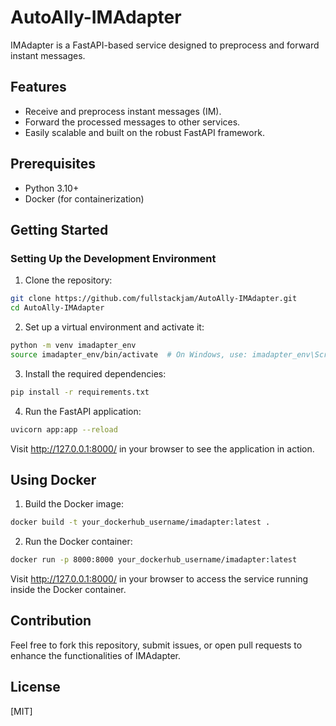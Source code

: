 # AutoAlly-IMAdapter

IMAdapter is a FastAPI-based service designed to preprocess and forward instant messages.

## Features
- Receive and preprocess instant messages (IM).
- Forward the processed messages to other services.
- Easily scalable and built on the robust FastAPI framework.

## Prerequisites
- Python 3.10+
- Docker (for containerization)

## Getting Started
### Setting Up the Development Environment
1. Clone the repository:

```bash
git clone https://github.com/fullstackjam/AutoAlly-IMAdapter.git
cd AutoAlly-IMAdapter
```
2. Set up a virtual environment and activate it:

```bash
python -m venv imadapter_env
source imadapter_env/bin/activate  # On Windows, use: imadapter_env\Scripts\activate
```
3. Install the required dependencies:

```bash
pip install -r requirements.txt
```
4. Run the FastAPI application:

```bash
uvicorn app:app --reload
```
Visit http://127.0.0.1:8000/ in your browser to see the application in action.

## Using Docker
1. Build the Docker image:

```bash
docker build -t your_dockerhub_username/imadapter:latest .
```
2. Run the Docker container:

```bash
docker run -p 8000:8000 your_dockerhub_username/imadapter:latest
```
Visit http://127.0.0.1:8000/ in your browser to access the service running inside the Docker container.

## Contribution
Feel free to fork this repository, submit issues, or open pull requests to enhance the functionalities of IMAdapter.

## License
[MIT]
